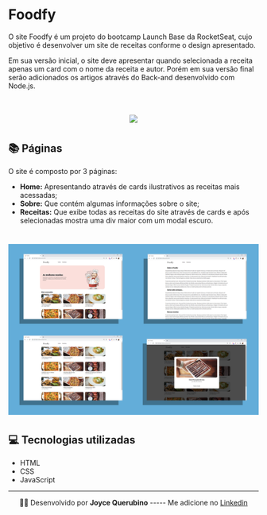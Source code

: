 # Foodfy

O site Foodfy é um projeto do bootcamp Launch Base da RocketSeat, cujo objetivo é desenvolver um site de receitas
conforme o design apresentado. 

Em sua versão inicial, o site deve apresentar quando selecionada a receita apenas um card com o nome da receita e autor. 
Porém em sua versão final serão adicionados os artigos através do Back-and desenvolvido com Node.js. 

<h1 align = center>
    <img src="public/Foodfy.gif">
</h1>

## 📚 Páginas 

O site é composto por 3 páginas: 
- **Home:** Apresentando através de cards ilustrativos as receitas mais acessadas;
- **Sobre:** Que contém algumas informações sobre o site;
- **Receitas:** Que exibe todas as receitas do site através de cards e após selecionadas mostra uma div maior com um modal escuro. 

<h1 align = center>
    <img src="public/Conjunto.png">
</h1>

## 💻 Tecnologias utilizadas

- HTML
- CSS
- JavaScript
---

<p align= center>
🐱‍👤 Desenvolvido por <strong>Joyce Querubino</strong>   -----   Me adicione no <a href="https://www.linkedin.com/in/joyce-querubino/"target="_blank">Linkedin</a>
</p>